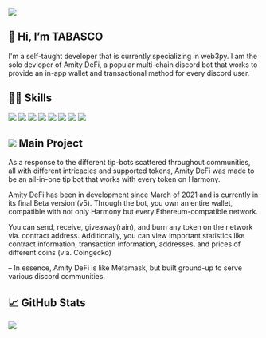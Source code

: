 ![](https://i.imgur.com/rPxIzsa.png)
## 👋 Hi, I’m TABASCO
I'm a self-taught developer that is currently specializing in web3py. I am the solo devloper of Amity DeFi, a popular multi-chain discord bot that works to provide an in-app wallet and transactional method for every discord user. 

## 👨‍💻 Skills 

![](https://img.shields.io/badge/Code-Python-informational?style=flat&logo=python&logoColor=white&color=00fefd)
![](https://img.shields.io/badge/Code-JavaScript-informational?style=flat&logo=javascript&logoColor=white&color=00fefd)
![](https://img.shields.io/badge/Code-Ruby-informational?style=flat&logo=ruby&logoColor=white&color=00fefd)
![](https://img.shields.io/badge/Code-Java-informational?style=flat&logo=java&logoColor=white&color=00fefd)
![](https://img.shields.io/badge/OS-Windows-informational?style=flat&logo=windows&logoColor=white&color=00fefd)
![](https://img.shields.io/badge/OS-Linux-informational?style=flat&logo=linux&logoColor=white&color=00fefd)
![](https://img.shields.io/badge/Tools-Web3-informational?style=flat&logo=web3&logoColor=white&color=00fefd)
![](https://img.shields.io/badge/Tools-SqLite-informational?style=flat&logo=mysql&logoColor=white&color=00fefd)

## ![](https://i.imgur.com/GJ8gayS.png) Main Project
As a response to the different tip-bots scattered throughout communities, all with different intricacies and supported tokens, Amity DeFi was made to be an all-in-one tip bot that works with every token on Harmony.

Amity DeFi has been in development since March of 2021 and is currently in its final Beta version (v5).
Through the bot, you own an entire wallet, compatible with not only Harmony but every Ethereum-compatible network.

You can send, receive, giveaway(rain), and burn any token on the network via. contract address. Additionally, you can view important statistics like contract information, transaction information, addresses, and prices of different coins (via. Coingecko)

– In essence, Amity DeFi is like Metamask, but built ground-up to serve various discord communities.

## &#x1f4c8; GitHub Stats

<a href="https://github.com/TABASCOatw/TABASCOatw">
  <img align="center" src="https://github-readme-stats.vercel.app/api/top-langs/?username=TABASCOatw&hide=java,html,tex&title_color=ffffff&text_color=c9cacc&icon_color=2bbc8a&bg_color=1d1f21&langs_count=3" />
</a>
